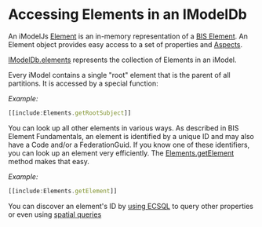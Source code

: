 # Accessing Elements in an IModelDb

An iModelJs [Element]($backend) is an in-memory representation of a [BIS Element](../../bis/intro/element-fundamentals.md). An Element object provides easy access to a set of properties and [Aspects](../Glossary.md#elementaspect).

[IModelDb.elements]($backend) represents the collection of Elements in an iModel.

Every iModel contains a single "root" element that is the parent of all partitions. It is accessed by a special function:

*Example:*
``` ts
[[include:Elements.getRootSubject]]
```

You can look up all other elements in various ways. As described in BIS Element Fundamentals, an element is identified by a unique ID and may also have a Code and/or a FederationGuid. If you know one of these identifiers, you can look up an element very efficiently. The [Elements.getElement]($backend) method makes that easy.

*Example:*
``` ts
[[include:Elements.getElement]]
```

You can discover an element's ID by [using ECSQL](./ExecutingECSQL.md) to query other properties or even using [spatial queries](../SpatialQueries.md)